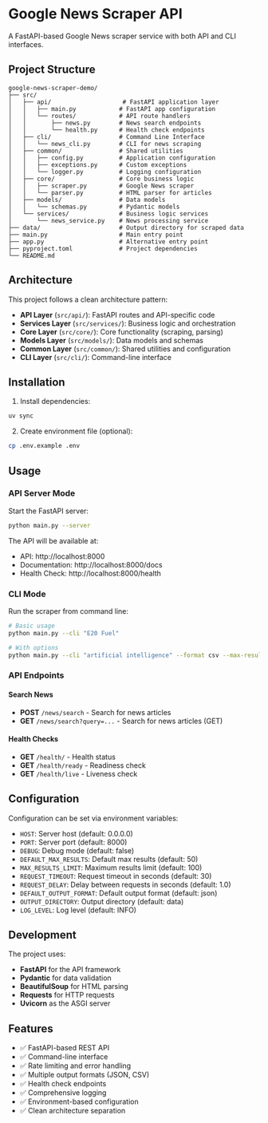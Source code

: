 # Google News Scraper API

A FastAPI-based Google News scraper service with both API and CLI interfaces.

## Project Structure

```
google-news-scraper-demo/
├── src/
│   ├── api/                    # FastAPI application layer
│   │   ├── main.py            # FastAPI app configuration
│   │   └── routes/            # API route handlers
│   │       ├── news.py        # News search endpoints
│   │       └── health.py      # Health check endpoints
│   ├── cli/                   # Command Line Interface
│   │   └── news_cli.py        # CLI for news scraping
│   ├── common/                # Shared utilities
│   │   ├── config.py          # Application configuration
│   │   ├── exceptions.py      # Custom exceptions
│   │   └── logger.py          # Logging configuration
│   ├── core/                  # Core business logic
│   │   ├── scraper.py         # Google News scraper
│   │   └── parser.py          # HTML parser for articles
│   ├── models/                # Data models
│   │   └── schemas.py         # Pydantic models
│   └── services/              # Business logic services
│       └── news_service.py    # News processing service
├── data/                      # Output directory for scraped data
├── main.py                    # Main entry point
├── app.py                     # Alternative entry point
├── pyproject.toml             # Project dependencies
└── README.md
```

## Architecture

This project follows a clean architecture pattern:

- **API Layer** (`src/api/`): FastAPI routes and API-specific code
- **Services Layer** (`src/services/`): Business logic and orchestration
- **Core Layer** (`src/core/`): Core functionality (scraping, parsing)
- **Models Layer** (`src/models/`): Data models and schemas
- **Common Layer** (`src/common/`): Shared utilities and configuration
- **CLI Layer** (`src/cli/`): Command-line interface

## Installation

1. Install dependencies:
```bash
uv sync
```

2. Create environment file (optional):
```bash
cp .env.example .env
```

## Usage

### API Server Mode

Start the FastAPI server:
```bash
python main.py --server
```

The API will be available at:
- API: http://localhost:8000
- Documentation: http://localhost:8000/docs
- Health Check: http://localhost:8000/health

### CLI Mode

Run the scraper from command line:
```bash
# Basic usage
python main.py --cli "E20 Fuel"

# With options
python main.py --cli "artificial intelligence" --format csv --max-results 20
```

### API Endpoints

#### Search News
- **POST** `/news/search` - Search for news articles
- **GET** `/news/search?query=...` - Search for news articles (GET)

#### Health Checks
- **GET** `/health/` - Health status
- **GET** `/health/ready` - Readiness check
- **GET** `/health/live` - Liveness check

## Configuration

Configuration can be set via environment variables:

- `HOST`: Server host (default: 0.0.0.0)
- `PORT`: Server port (default: 8000)
- `DEBUG`: Debug mode (default: false)
- `DEFAULT_MAX_RESULTS`: Default max results (default: 50)
- `MAX_RESULTS_LIMIT`: Maximum results limit (default: 100)
- `REQUEST_TIMEOUT`: Request timeout in seconds (default: 30)
- `REQUEST_DELAY`: Delay between requests in seconds (default: 1.0)
- `DEFAULT_OUTPUT_FORMAT`: Default output format (default: json)
- `OUTPUT_DIRECTORY`: Output directory (default: data)
- `LOG_LEVEL`: Log level (default: INFO)

## Development

The project uses:
- **FastAPI** for the API framework
- **Pydantic** for data validation
- **BeautifulSoup** for HTML parsing
- **Requests** for HTTP requests
- **Uvicorn** as the ASGI server

## Features

- ✅ FastAPI-based REST API
- ✅ Command-line interface
- ✅ Rate limiting and error handling
- ✅ Multiple output formats (JSON, CSV)
- ✅ Health check endpoints
- ✅ Comprehensive logging
- ✅ Environment-based configuration
- ✅ Clean architecture separation